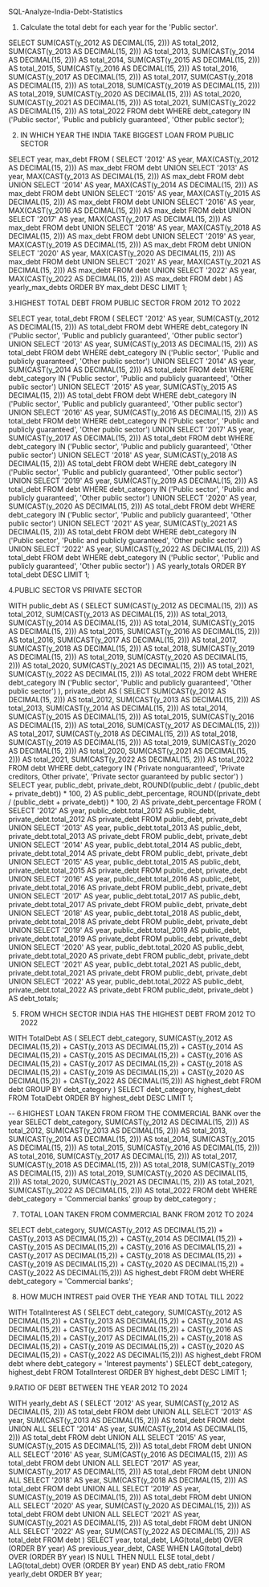 
SQL-Analyze-India-Debt-Statistics 

1. Calculate the total debt for each year for the 'Public sector'.

 SELECT 
    SUM(CAST(y_2012 AS DECIMAL(15, 2))) AS total_2012,
    SUM(CAST(y_2013 AS DECIMAL(15, 2))) AS total_2013,
    SUM(CAST(y_2014 AS DECIMAL(15, 2))) AS total_2014,
    SUM(CAST(y_2015 AS DECIMAL(15, 2))) AS total_2015,
    SUM(CAST(y_2016 AS DECIMAL(15, 2))) AS total_2016,
    SUM(CAST(y_2017 AS DECIMAL(15, 2))) AS total_2017,
    SUM(CAST(y_2018 AS DECIMAL(15, 2))) AS total_2018,
    SUM(CAST(y_2019 AS DECIMAL(15, 2))) AS total_2019,
    SUM(CAST(y_2020 AS DECIMAL(15, 2))) AS total_2020,
    SUM(CAST(y_2021 AS DECIMAL(15, 2))) AS total_2021,
    SUM(CAST(y_2022 AS DECIMAL(15, 2))) AS total_2022
FROM debt
WHERE debt_category IN ('Public sector', 'Public and publicly guaranteed', 'Other public sector');

2. IN WHICH YEAR THE INDIA TAKE BIGGEST LOAN  FROM PUBLIC SECTOR

SELECT 
    year, 
    max_debt
FROM (
    SELECT 
        '2012' AS year, MAX(CAST(y_2012 AS DECIMAL(15, 2))) AS max_debt
    FROM debt
    UNION
    SELECT 
        '2013' AS year, MAX(CAST(y_2013 AS DECIMAL(15, 2))) AS max_debt
    FROM debt
    UNION
    SELECT 
        '2014' AS year, MAX(CAST(y_2014 AS DECIMAL(15, 2))) AS max_debt
    FROM debt
    UNION
    SELECT 
        '2015' AS year, MAX(CAST(y_2015 AS DECIMAL(15, 2))) AS max_debt
    FROM debt
    UNION
    SELECT 
        '2016' AS year, MAX(CAST(y_2016 AS DECIMAL(15, 2))) AS max_debt
    FROM debt
    UNION
    SELECT 
        '2017' AS year, MAX(CAST(y_2017 AS DECIMAL(15, 2))) AS max_debt
    FROM debt
    UNION
    SELECT 
        '2018' AS year, MAX(CAST(y_2018 AS DECIMAL(15, 2))) AS max_debt
    FROM debt
    UNION
    SELECT 
        '2019' AS year, MAX(CAST(y_2019 AS DECIMAL(15, 2))) AS max_debt
    FROM debt
    UNION
    SELECT 
        '2020' AS year, MAX(CAST(y_2020 AS DECIMAL(15, 2))) AS max_debt
    FROM debt
    UNION
    SELECT 
        '2021' AS year, MAX(CAST(y_2021 AS DECIMAL(15, 2))) AS max_debt
    FROM debt
    UNION
    SELECT 
        '2022' AS year, MAX(CAST(y_2022 AS DECIMAL(15, 2))) AS max_debt
    FROM debt
) AS yearly_max_debts
ORDER BY max_debt DESC
LIMIT 1;

 3.HIGHEST TOTAL DEBT FROM PUBLIC SECTOR FROM 2012 TO 2022
  
SELECT 
    year, 
    total_debt
FROM (
    SELECT 
        '2012' AS year, SUM(CAST(y_2012 AS DECIMAL(15, 2))) AS total_debt
    FROM debt
     WHERE debt_category IN ('Public sector', 'Public and publicly guaranteed', 'Other public sector')
    UNION
    SELECT 
        '2013' AS year, SUM(CAST(y_2013 AS DECIMAL(15, 2))) AS total_debt
    FROM debt
     WHERE debt_category IN ('Public sector', 'Public and publicly guaranteed', 'Other public sector')
    UNION
    SELECT 
        '2014' AS year, SUM(CAST(y_2014 AS DECIMAL(15, 2))) AS total_debt
    FROM debt
     WHERE debt_category IN ('Public sector', 'Public and publicly guaranteed', 'Other public sector')
    UNION
    SELECT 
        '2015' AS year, SUM(CAST(y_2015 AS DECIMAL(15, 2))) AS total_debt
    FROM debt
     WHERE debt_category IN ('Public sector', 'Public and publicly guaranteed', 'Other public sector')
    UNION
    SELECT 
        '2016' AS year, SUM(CAST(y_2016 AS DECIMAL(15, 2))) AS total_debt
    FROM debt
     WHERE debt_category IN ('Public sector', 'Public and publicly guaranteed', 'Other public sector')
    UNION
    SELECT 
        '2017' AS year, SUM(CAST(y_2017 AS DECIMAL(15, 2))) AS total_debt
    FROM debt
     WHERE debt_category IN ('Public sector', 'Public and publicly guaranteed', 'Other public sector')
    UNION
    SELECT 
        '2018' AS year, SUM(CAST(y_2018 AS DECIMAL(15, 2))) AS total_debt
    FROM debt
   WHERE debt_category IN ('Public sector', 'Public and publicly guaranteed', 'Other public sector')
    UNION
    SELECT 
        '2019' AS year, SUM(CAST(y_2019 AS DECIMAL(15, 2))) AS total_debt
    FROM debt
    WHERE debt_category IN ('Public sector', 'Public and publicly guaranteed', 'Other public sector')
    UNION
    SELECT 
        '2020' AS year, SUM(CAST(y_2020 AS DECIMAL(15, 2))) AS total_debt
    FROM debt
     WHERE debt_category IN ('Public sector', 'Public and publicly guaranteed', 'Other public sector')
    UNION
    SELECT 
        '2021' AS year, SUM(CAST(y_2021 AS DECIMAL(15, 2))) AS total_debt
    FROM debt
    WHERE debt_category IN ('Public sector', 'Public and publicly guaranteed', 'Other public sector')
    UNION
    SELECT 
        '2022' AS year, SUM(CAST(y_2022 AS DECIMAL(15, 2))) AS total_debt
    FROM debt
   WHERE debt_category IN ('Public sector', 'Public and publicly guaranteed', 'Other public sector')
) AS yearly_totals
ORDER BY total_debt DESC
 LIMIT 1;
 
 4.PUBLIC SECTOR VS PRIVATE SECTOR

WITH public_debt AS (
    SELECT 
        SUM(CAST(y_2012 AS DECIMAL(15, 2))) AS total_2012,
        SUM(CAST(y_2013 AS DECIMAL(15, 2))) AS total_2013,
        SUM(CAST(y_2014 AS DECIMAL(15, 2))) AS total_2014,
        SUM(CAST(y_2015 AS DECIMAL(15, 2))) AS total_2015,
        SUM(CAST(y_2016 AS DECIMAL(15, 2))) AS total_2016,
        SUM(CAST(y_2017 AS DECIMAL(15, 2))) AS total_2017,
        SUM(CAST(y_2018 AS DECIMAL(15, 2))) AS total_2018,
        SUM(CAST(y_2019 AS DECIMAL(15, 2))) AS total_2019,
        SUM(CAST(y_2020 AS DECIMAL(15, 2))) AS total_2020,
        SUM(CAST(y_2021 AS DECIMAL(15, 2))) AS total_2021,
        SUM(CAST(y_2022 AS DECIMAL(15, 2))) AS total_2022
    FROM debt
    WHERE debt_category IN ('Public sector', 'Public and publicly guaranteed', 'Other public sector')
),
private_debt AS (
    SELECT 
        SUM(CAST(y_2012 AS DECIMAL(15, 2))) AS total_2012,
        SUM(CAST(y_2013 AS DECIMAL(15, 2))) AS total_2013,
        SUM(CAST(y_2014 AS DECIMAL(15, 2))) AS total_2014,
        SUM(CAST(y_2015 AS DECIMAL(15, 2))) AS total_2015,
        SUM(CAST(y_2016 AS DECIMAL(15, 2))) AS total_2016,
        SUM(CAST(y_2017 AS DECIMAL(15, 2))) AS total_2017,
        SUM(CAST(y_2018 AS DECIMAL(15, 2))) AS total_2018,
        SUM(CAST(y_2019 AS DECIMAL(15, 2))) AS total_2019,
        SUM(CAST(y_2020 AS DECIMAL(15, 2))) AS total_2020,
        SUM(CAST(y_2021 AS DECIMAL(15, 2))) AS total_2021,
        SUM(CAST(y_2022 AS DECIMAL(15, 2))) AS total_2022
    FROM debt
    WHERE debt_category IN ('Private nonguaranteed', 'Private creditors, Other private', 'Private sector guaranteed by public sector')
)
SELECT
    year,
    public_debt,
    private_debt,
    ROUND((public_debt / (public_debt + private_debt)) * 100, 2) AS public_debt_percentage,
    ROUND((private_debt / (public_debt + private_debt)) * 100, 2) AS private_debt_percentage
FROM (
    SELECT 
        '2012' AS year, 
        public_debt.total_2012 AS public_debt, 
        private_debt.total_2012 AS private_debt
    FROM public_debt, private_debt
    UNION
    SELECT 
        '2013' AS year, 
        public_debt.total_2013 AS public_debt, 
        private_debt.total_2013 AS private_debt
    FROM public_debt, private_debt
    UNION
    SELECT 
        '2014' AS year, 
        public_debt.total_2014 AS public_debt, 
        private_debt.total_2014 AS private_debt
    FROM public_debt, private_debt
    UNION
    SELECT 
        '2015' AS year, 
        public_debt.total_2015 AS public_debt, 
        private_debt.total_2015 AS private_debt
    FROM public_debt, private_debt
    UNION
    SELECT 
        '2016' AS year, 
        public_debt.total_2016 AS public_debt, 
        private_debt.total_2016 AS private_debt
    FROM public_debt, private_debt
    UNION
    SELECT 
        '2017' AS year, 
        public_debt.total_2017 AS public_debt, 
        private_debt.total_2017 AS private_debt
    FROM public_debt, private_debt
    UNION
    SELECT 
        '2018' AS year, 
        public_debt.total_2018 AS public_debt, 
        private_debt.total_2018 AS private_debt
    FROM public_debt, private_debt
    UNION
    SELECT 
        '2019' AS year, 
        public_debt.total_2019 AS public_debt, 
        private_debt.total_2019 AS private_debt
    FROM public_debt, private_debt
    UNION
    SELECT 
        '2020' AS year, 
        public_debt.total_2020 AS public_debt, 
        private_debt.total_2020 AS private_debt
    FROM public_debt, private_debt
    UNION
    SELECT 
        '2021' AS year, 
        public_debt.total_2021 AS public_debt, 
        private_debt.total_2021 AS private_debt
    FROM public_debt, private_debt
    UNION
    SELECT 
        '2022' AS year, 
        public_debt.total_2022 AS public_debt, 
        private_debt.total_2022 AS private_debt
    FROM public_debt, private_debt
) AS debt_totals;

5. FROM WHICH SECTOR INDIA HAS THE HIGHEST DEBT FROM 2012 TO 2022

WITH TotalDebt AS (
    SELECT debt_category,
           SUM(CAST(y_2012 AS DECIMAL(15,2)) +
               CAST(y_2013 AS DECIMAL(15,2)) +
               CAST(y_2014 AS DECIMAL(15,2)) +
               CAST(y_2015 AS DECIMAL(15,2)) +
               CAST(y_2016 AS DECIMAL(15,2)) +
               CAST(y_2017 AS DECIMAL(15,2)) +
               CAST(y_2018 AS DECIMAL(15,2)) +
               CAST(y_2019 AS DECIMAL(15,2)) +
               CAST(y_2020 AS DECIMAL(15,2)) +
               CAST(y_2022 AS DECIMAL(15,2))) AS highest_debt
    FROM debt
    GROUP BY debt_category
)
SELECT debt_category, highest_debt
FROM TotalDebt
ORDER BY highest_debt DESC
LIMIT 1;

-- 6.HIGHEST LOAN TAKEN FROM FROM THE COMMERCIAL BANK over the year
 SELECT debt_category,
    SUM(CAST(y_2012 AS DECIMAL(15, 2))) AS total_2012,
    SUM(CAST(y_2013 AS DECIMAL(15, 2))) AS total_2013,
    SUM(CAST(y_2014 AS DECIMAL(15, 2))) AS total_2014,
    SUM(CAST(y_2015 AS DECIMAL(15, 2))) AS total_2015,
    SUM(CAST(y_2016 AS DECIMAL(15, 2))) AS total_2016,
    SUM(CAST(y_2017 AS DECIMAL(15, 2))) AS total_2017,
    SUM(CAST(y_2018 AS DECIMAL(15, 2))) AS total_2018,
    SUM(CAST(y_2019 AS DECIMAL(15, 2))) AS total_2019,
    SUM(CAST(y_2020 AS DECIMAL(15, 2))) AS total_2020,
    SUM(CAST(y_2021 AS DECIMAL(15, 2))) AS total_2021,
    SUM(CAST(y_2022 AS DECIMAL(15, 2))) AS total_2022
FROM debt
WHERE debt_category =  'Commercial banks'
group by debt_category ;

7. TOTAL LOAN TAKEN FROM COMMERCIAL BANK FROM 2012 TO 2024

SELECT debt_category,
       SUM(CAST(y_2012 AS DECIMAL(15,2)) +
           CAST(y_2013 AS DECIMAL(15,2)) +
           CAST(y_2014 AS DECIMAL(15,2)) +
           CAST(y_2015 AS DECIMAL(15,2)) +
           CAST(y_2016 AS DECIMAL(15,2)) +
           CAST(y_2017 AS DECIMAL(15,2)) +
           CAST(y_2018 AS DECIMAL(15,2)) +
           CAST(y_2019 AS DECIMAL(15,2)) +
           CAST(y_2020 AS DECIMAL(15,2)) +
           CAST(y_2022 AS DECIMAL(15,2))) AS highest_debt
FROM debt
WHERE debt_category = 'Commercial banks';

8. HOW MUCH INTREST paid OVER THE YEAR AND TOTAL TILL 2022

WITH TotalInterest AS (
    SELECT debt_category,
           SUM(CAST(y_2012 AS DECIMAL(15,2)) +
               CAST(y_2013 AS DECIMAL(15,2)) +
               CAST(y_2014 AS DECIMAL(15,2)) +
               CAST(y_2015 AS DECIMAL(15,2)) +
               CAST(y_2016 AS DECIMAL(15,2)) +
               CAST(y_2017 AS DECIMAL(15,2)) +
               CAST(y_2018 AS DECIMAL(15,2)) +
               CAST(y_2019 AS DECIMAL(15,2)) +
               CAST(y_2020 AS DECIMAL(15,2)) +
               CAST(y_2022 AS DECIMAL(15,2))) AS highest_debt
   FROM debt
   where debt_category = 'Interest payments'
)
SELECT debt_category, highest_debt
FROM TotalInterest
ORDER BY highest_debt DESC
LIMIT 1;

9.RATIO OF DEBT BETWEEN THE YEAR 2012 TO 2024

WITH yearly_debt AS (
    SELECT 
        '2012' AS year, SUM(CAST(y_2012 AS DECIMAL(15, 2))) AS total_debt
    FROM 
        debt
    UNION ALL
    SELECT 
        '2013' AS year, SUM(CAST(y_2013 AS DECIMAL(15, 2))) AS total_debt
    FROM 
        debt
    UNION ALL
    SELECT 
        '2014' AS year, SUM(CAST(y_2014 AS DECIMAL(15, 2))) AS total_debt
    FROM 
        debt
    UNION ALL
    SELECT 
        '2015' AS year, SUM(CAST(y_2015 AS DECIMAL(15, 2))) AS total_debt
    FROM 
        debt
    UNION ALL
    SELECT 
        '2016' AS year, SUM(CAST(y_2016 AS DECIMAL(15, 2))) AS total_debt
    FROM 
        debt
    UNION ALL
    SELECT 
        '2017' AS year, SUM(CAST(y_2017 AS DECIMAL(15, 2))) AS total_debt
    FROM 
        debt
    UNION ALL
    SELECT 
        '2018' AS year, SUM(CAST(y_2018 AS DECIMAL(15, 2))) AS total_debt
    FROM 
        debt
    UNION ALL
    SELECT 
        '2019' AS year, SUM(CAST(y_2019 AS DECIMAL(15, 2))) AS total_debt
    FROM 
        debt
    UNION ALL
    SELECT 
        '2020' AS year, SUM(CAST(y_2020 AS DECIMAL(15, 2))) AS total_debt
    FROM 
        debt
    UNION ALL
    SELECT 
        '2021' AS year, SUM(CAST(y_2021 AS DECIMAL(15, 2))) AS total_debt
    FROM 
        debt
    UNION ALL
    SELECT 
        '2022' AS year, SUM(CAST(y_2022 AS DECIMAL(15, 2))) AS total_debt
    FROM 
        debt
)
SELECT 
    year,
    total_debt,
    LAG(total_debt) OVER (ORDER BY year) AS previous_year_debt,
    CASE 
        WHEN LAG(total_debt) OVER (ORDER BY year) IS NULL THEN NULL
        ELSE total_debt / LAG(total_debt) OVER (ORDER BY year)
    END AS debt_ratio
FROM 
    yearly_debt
ORDER BY 
    year;

   







